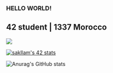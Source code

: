 ### HELLO WORLD!
## 42 student | 1337 Morocco
![](https://komarev.com/ghpvc/?username=EVBLOOD&color=blue)

[![sakllam's 42 stats](https://badge42.vercel.app/api/v2/cl2krpqhl00060alcvmrujjcu/stats?cursusId=21&coalitionId=74)](https://github.com/JaeSeoKim/badge42)

![Anurag's GitHub stats](https://github-readme-stats.vercel.app/api?username=EVBLOOD&show_icons=true&theme=tokyonight)
